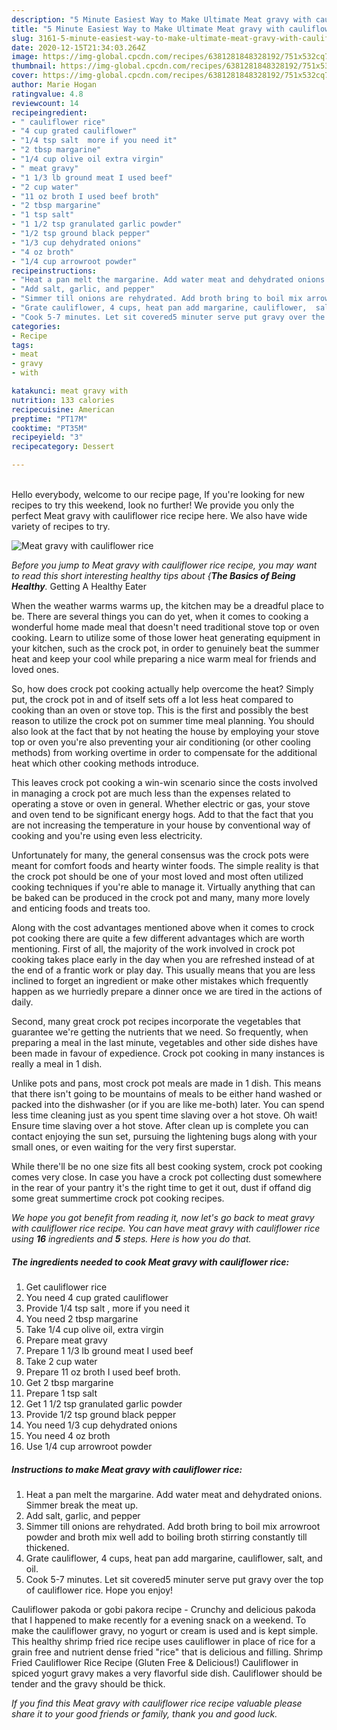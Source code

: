 ```yaml
---
description: "5 Minute Easiest Way to Make Ultimate Meat gravy with cauliflower rice"
title: "5 Minute Easiest Way to Make Ultimate Meat gravy with cauliflower rice"
slug: 3161-5-minute-easiest-way-to-make-ultimate-meat-gravy-with-cauliflower-rice
date: 2020-12-15T21:34:03.264Z
image: https://img-global.cpcdn.com/recipes/6381281848328192/751x532cq70/meat-gravy-with-cauliflower-rice-recipe-main-photo.jpg
thumbnail: https://img-global.cpcdn.com/recipes/6381281848328192/751x532cq70/meat-gravy-with-cauliflower-rice-recipe-main-photo.jpg
cover: https://img-global.cpcdn.com/recipes/6381281848328192/751x532cq70/meat-gravy-with-cauliflower-rice-recipe-main-photo.jpg
author: Marie Hogan
ratingvalue: 4.8
reviewcount: 14
recipeingredient:
- " cauliflower rice"
- "4 cup grated cauliflower"
- "1/4 tsp salt  more if you need it"
- "2 tbsp margarine"
- "1/4 cup olive oil extra virgin"
- " meat gravy"
- "1 1/3 lb ground meat I used beef"
- "2 cup water"
- "11 oz broth I used beef broth"
- "2 tbsp margarine"
- "1 tsp salt"
- "1 1/2 tsp granulated garlic powder"
- "1/2 tsp ground black pepper"
- "1/3 cup dehydrated onions"
- "4 oz broth"
- "1/4 cup arrowroot powder"
recipeinstructions:
- "Heat a pan melt the margarine. Add water meat and dehydrated onions. Simmer break the meat up."
- "Add salt, garlic, and pepper"
- "Simmer till onions are rehydrated. Add broth bring to boil mix arrowroot powder and broth mix well add to boiling broth stirring constantly till thickened."
- "Grate cauliflower, 4 cups, heat pan add margarine, cauliflower,  salt, and oil."
- "Cook 5-7 minutes. Let sit covered5 minuter serve put gravy over the top of cauliflower rice. Hope you enjoy!"
categories:
- Recipe
tags:
- meat
- gravy
- with

katakunci: meat gravy with 
nutrition: 133 calories
recipecuisine: American
preptime: "PT17M"
cooktime: "PT35M"
recipeyield: "3"
recipecategory: Dessert

---
```

<br>
Hello everybody, welcome to our recipe page, If you're looking for new recipes to try this weekend, look no further! We provide you only the perfect Meat gravy with cauliflower rice recipe here. We also have wide variety of recipes to try.
<br>


![Meat gravy with cauliflower rice](https://img-global.cpcdn.com/recipes/6381281848328192/751x532cq70/meat-gravy-with-cauliflower-rice-recipe-main-photo.jpg)

<i>Before you jump to Meat gravy with cauliflower rice recipe, you may want to read this short interesting healthy tips about {<strong>The Basics of Being Healthy</strong>.</i>
Getting A Healthy Eater


When the weather warms warms up, the kitchen may be a dreadful place to be. There are several things you can do yet, when it comes to cooking a wonderful home made meal that doesn't need traditional stove top or oven cooking. Learn to utilize some of those lower heat generating equipment in your kitchen, such as the crock pot, in order to genuinely beat the summer heat and keep your cool while preparing a nice warm meal for friends and loved ones.

So, how does crock pot cooking actually help overcome the heat? Simply put, the crock pot in and of itself sets off a lot less heat compared to cooking than an oven or stove top. This is the first and possibly the best reason to utilize the crock pot on summer time meal planning. You should also look at the fact that by not heating the house by employing your stove top or oven you're also preventing your air conditioning (or other cooling methods) from working overtime in order to compensate for the additional heat which other cooking methods introduce.

This leaves crock pot cooking a win-win scenario since the costs involved in managing a crock pot are much less than the expenses related to operating a stove or oven in general. Whether electric or gas, your stove and oven tend to be significant energy hogs. Add to that the fact that you are not increasing the temperature in your house by conventional way of cooking and you're using even less electricity.

Unfortunately for many, the general consensus was the crock pots were meant for comfort foods and hearty winter foods.  The simple reality is that the crock pot should be one of your most loved and most often utilized cooking techniques if you're able to manage it.  Virtually anything that can be baked can be produced in the crock pot and many, many more lovely and enticing foods and treats too.



Along with the cost advantages mentioned above when it comes to crock pot cooking there are quite a few different advantages which are worth mentioning. First of all, the majority of the work involved in crock pot cooking takes place early in the day when you are refreshed instead of at the end of a frantic work or play day. This usually means that you are less inclined to forget an ingredient or make other mistakes which frequently happen as we hurriedly prepare a dinner once we are tired in the actions of daily.

Second, many great crock pot recipes incorporate the vegetables that guarantee we're getting the nutrients that we need. So frequently, when preparing a meal in the last minute, vegetables and other side dishes have been made in favour of expedience. Crock pot cooking in many instances is really a meal in 1 dish.

 Unlike pots and pans, most crock pot meals are made in 1 dish. This means that there isn't going to be mountains of meals to be either hand washed or packed into the dishwasher (or if you are like me-both) later. You can spend less time cleaning just as you spent time slaving over a hot stove. Oh wait! Ensure time slaving over a hot stove. After clean up is complete you can contact enjoying the sun set, pursuing the lightening bugs along with your small ones, or even waiting for the very first superstar.

While there'll be no one size fits all best cooking system, crock pot cooking comes very close. In case you have a crock pot collecting dust somewhere in the rear of your pantry it's the right time to get it out, dust if offand dig some great summertime crock pot cooking recipes.


<i>We hope you got benefit from reading it, now let's go back to meat gravy with cauliflower rice recipe. You can have meat gravy with cauliflower rice using <strong>16</strong> ingredients and <strong>5</strong> steps. Here is how you do that.
</i>

##### The ingredients needed to cook Meat gravy with cauliflower rice:

1. Get  cauliflower rice
1. You need 4 cup grated cauliflower
1. Provide 1/4 tsp salt , more if you need it
1. You need 2 tbsp margarine
1. Take 1/4 cup olive oil, extra virgin
1. Prepare  meat gravy
1. Prepare 1 1/3 lb ground meat I used beef
1. Take 2 cup water
1. Prepare 11 oz broth I used beef broth.
1. Get 2 tbsp margarine
1. Prepare 1 tsp salt
1. Get 1 1/2 tsp granulated garlic powder
1. Provide 1/2 tsp ground black pepper
1. You need 1/3 cup dehydrated onions
1. You need 4 oz broth
1. Use 1/4 cup arrowroot powder


##### Instructions to make Meat gravy with cauliflower rice:

1. Heat a pan melt the margarine. Add water meat and dehydrated onions. Simmer break the meat up.
1. Add salt, garlic, and pepper
1. Simmer till onions are rehydrated. Add broth bring to boil mix arrowroot powder and broth mix well add to boiling broth stirring constantly till thickened.
1. Grate cauliflower, 4 cups, heat pan add margarine, cauliflower,  salt, and oil.
1. Cook 5-7 minutes. Let sit covered5 minuter serve put gravy over the top of cauliflower rice. Hope you enjoy!


Cauliflower pakoda or gobi pakora recipe - Crunchy and delicious pakoda that I happened to make recently for a evening snack on a weekend. To make the cauliflower gravy, no yogurt or cream is used and is kept simple. This healthy shrimp fried rice recipe uses cauliflower in place of rice for a grain free and nutrient dense fried &#34;rice&#34; that is delicious and filling. Shrimp Fried Cauliflower Rice Recipe (Gluten Free &amp; Delicious!) Cauliflower in spiced yogurt gravy makes a very flavorful side dish. Cauliflower should be tender and the gravy should be thick. 

<i>If you find this Meat gravy with cauliflower rice recipe valuable please share it to your good friends or family, thank you and good luck.</i>
